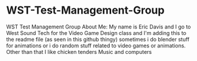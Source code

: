 # WST-Test-Management-Group
WST Test Management Group
About Me:
My name is Eric Davis and I go to West Sound Tech for the Video Game Design class and I'm adding this to the readme file (as seen in this github thingy) sometimes i do blender stuff for animations or i do random stuff related to video games or animations.
Other than that I like chicken tenders Music and computers
